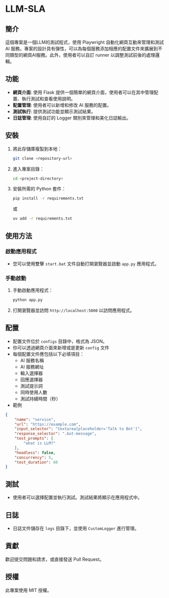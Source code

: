 # LLM-SLA

## 簡介
這個專案是一個LLM的測試程式，使用 Playwright 自動化網頁互動來管理和測試 AI 服務。專案的設計具有彈性，可以為每個服務添加相應的配置文件來擴展到不同類型的網頁AI服務。此外，使用者可以自訂 runner 以調整測試前後的處理邏輯。

## 功能
- **網頁介面**: 使用 Flask 提供一個簡單的網頁介面，使用者可以在其中管理配置、執行測試和查看使用說明。
- **配置管理**: 使用者可以新增和修改 AI 服務的配置。
- **測試執行**: 提供測試功能並顯示測試結果。
- **日誌管理**: 使用自訂的 Logger 類別來管理和美化日誌輸出。

## 安裝
1. 將此存儲庫複製到本地：
   ```bash
   git clone <repository-url>
   ```
2. 進入專案目錄：
   ```bash
   cd <project-directory>
   ```
3. 安裝所需的 Python 套件：
   ```bash
   pip install -r requirements.txt
   ```
   或
   ```bash
   uv add -r requirements.txt
   ```

## 使用方法
### 啟動應用程式
- 您可以使用雙擊 `start.bat` 文件自動打開瀏覽器並啟動 `app.py` 應用程式。

### 手動啟動
1. 手動啟動應用程式：
   ```bash
   python app.py
   ```
2. 打開瀏覽器並訪問 `http://localhost:5000` 以訪問應用程式。

## 配置
- 配置文件位於 `configs` 目錄中，格式為 JSON。
- 你可以透過網頁介面來新增或是更新 `config` 文件
- 每個配置文件應包括以下必填項目：
  - AI 服務名稱
  - AI 服務網址
  - 輸入選擇器
  - 回應選擇器
  - 測試提示詞
  - 同時使用人數
  - 測試持續時間（秒）
- 範例
```json
{
    "name": "service",
    "url": "https://example.com",
    "input_selector": "textarea[placeholder='Talk to Bot']",
    "response_selector": ".bot-message",
    "test_prompts": [
        "what is LLM?"
    ],
    "headless": false,
    "concurrency": 5,
    "test_duration": 60
}
```

## 測試
- 使用者可以選擇配置並執行測試。測試結果將顯示在應用程式中。

## 日誌
- 日誌文件儲存在 `logs` 目錄下，並使用 `CustomLogger` 進行管理。

## 貢獻
歡迎提交問題和請求，或直接發送 Pull Request。

## 授權
此專案使用 MIT 授權。